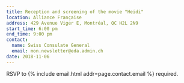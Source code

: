 ```yaml
---
title: Reception and screening of the movie "Heidi"
location: Alliance Française
address: 429 Avenue Viger E, Montréal, QC H2L 2N9
start_time: 6:00 pm
end_time: 9:00 pm
contact:
  name: Swiss Consulate General
  email: mon.newsletter@eda.admin.ch
date: 2018-11-06
---
```


RSVP to {% include email.html addr=page.contact.email %} required.
